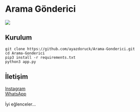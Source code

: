 # Arama Gönderici

<img src=https://ayazdoruck.github.io/Screenshot_20240809-021227_Termux.jpg/>


<h2>Kurulum</h2>

```console
git clone https://github.com/ayazdoruck/Arama-Gonderici.git
cd Arama-Gonderici
pip3 install -r requirements.txt
python3 app.py
```

<h2>İletişim</h2>
<a href="https://instagram.com/ayazdoruck">Instagram</a>
<br>
<a href="https://wa.me/+905550098387">WhatsApp</a>
<br>
<br>
İyi eğlenceler...
